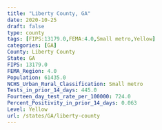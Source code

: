 ```yaml
---
title: "Liberty County, GA"
date: 2020-10-25
draft: false
type: county
tags: [FIPS:13179.0,FEMA:4.0,Small metro,Yellow]
categories: [GA]
County: Liberty County
State: GA
FIPS: 13179.0
FEMA_Region: 4.0
Population: 61435.0
NCHS_Urban_Rural_Classification: Small metro
Tests_in_prior_14_days: 445.0
Fourteen_day_test_rate_per_100000: 724.0
Percent_Positivity_in_prior_14_days: 0.063
Level: Yellow
url: /states/GA/liberty-county
---
```



